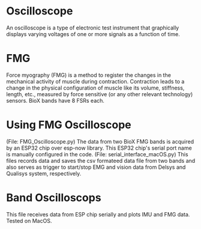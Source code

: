 # Oscilloscope 
An oscilloscope is a type of electronic test instrument that graphically displays varying voltages of one or more signals as a function of time.

# FMG
Force myography (FMG) is a method to register the changes in the mechanical activity of muscle during contraction. Contraction leads to a change in the physical configuration of muscle like its volume, stiffness, length, etc., measured by force sensitive (or any other relevant technology) sensors. BioX bands have 8 FSRs each.

# Using FMG Oscilloscope
(File: FMG_Oscilloscope.py) The data from two BioX FMG bands is acquired by an ESP32 chip over esp-now library. This ESP32 chip's serial port name is manually configured in the code.
(File: serial_interface_macOS.py) This files records data and saves the csv formateed data file from two bands and also serves as trigger to start/stop EMG and vision data from Delsys and Qualisys system, respectively.

# Band Oscilloscops
This file receives data from ESP chip serially and plots IMU and FMG data. Tested on MacOS.
